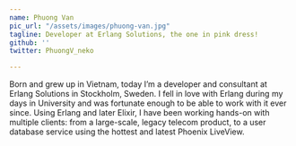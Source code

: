 ```yaml
---
name: Phuong Van
pic_url: "/assets/images/phuong-van.jpg"
tagline: Developer at Erlang Solutions, the one in pink dress!
github: ''
twitter: PhuongV_neko

---
```

Born and grew up in Vietnam, today I’m a developer and consultant at Erlang Solutions in Stockholm, Sweden. I fell in love with Erlang during my days in University and was fortunate enough to be able to work with it ever since. Using Erlang and later Elixir, I have been working hands-on with multiple clients: from a large-scale, legacy telecom product, to a user database service using the hottest and latest Phoenix LiveView.